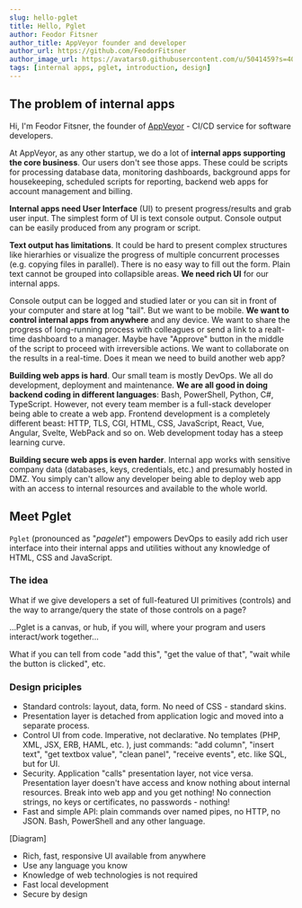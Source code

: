 ```yaml
---
slug: hello-pglet
title: Hello, Pglet
author: Feodor Fitsner
author_title: AppVeyor founder and developer
author_url: https://github.com/FeodorFitsner
author_image_url: https://avatars0.githubusercontent.com/u/5041459?s=400&v=4
tags: [internal apps, pglet, introduction, design]
---
```


## The problem of internal apps

Hi, I'm Feodor Fitsner, the founder of [AppVeyor](https://www.appveyor.com) - CI/CD service for software developers.

At AppVeyor, as any other startup, we do a lot of **internal apps supporting the core business**. Our users don't see those apps. These could be scripts for processing database data, monitoring dashboards, background apps for housekeeping, scheduled scripts for reporting, backend web apps for account management and billing.

**Internal apps need User Interface** (UI) to present progress/results and grab user input. The simplest form of UI is text console output. Console output can be easily produced from any program or script.

**Text output has limitations**. It could be hard to present complex structures like hierarhies or visualize the progress of multiple concurrent processes (e.g. copying files in parallel). There is no easy way to fill out the form. Plain text cannot be grouped into collapsible areas. **We need rich UI** for our internal apps.

Console output can be logged and studied later or you can sit in front of your computer and stare at log "tail". But we want to be mobile. **We want to control internal apps from anywhere** and any device. We want to share the progress of long-running process with colleagues or send a link to a realt-time dashboard to a manager. Maybe have "Approve" button in the middle of the script to proceed with irreversible actions. We want to collaborate on the results in a real-time. Does it mean we need to build another web app?

**Building web apps is hard**. Our small team is mostly DevOps. We all do development, deployment and maintenance. **We are all good in doing backend coding in different languages**: Bash, PowerShell, Python, C#, TypeScript. However, not every team member is a full-stack developer being able to create a web app. Frontend development is a completely different beast: HTTP, TLS, CGI, HTML, CSS, JavaScript, React, Vue, Angular, Svelte, WebPack and so on. Web development today has a steep learning curve.

**Building secure web apps is even harder**. Internal app works with sensitive company data (databases, keys, credentials, etc.) and presumably hosted in DMZ. You simply can't allow any developer being able to deploy web app with an access to internal resources and available to the whole world.


## Meet Pglet

`Pglet` (pronounced as "*pagelet*") empowers DevOps to easily add rich user interface into their internal apps and utilities without any knowledge of HTML, CSS and JavaScript.

### The idea

What if we give developers a set of full-featured UI primitives (controls) and the way to arrange/query the state of those controls on a page?

...Pglet is a canvas, or hub, if you will, where your program and users interact/work together...

What if you can tell from code "add this", "get the value of that", "wait while the button is clicked", etc.

### Design priciples

* Standard controls: layout, data, form. No need of CSS - standard skins.
* Presentation layer is detached from application logic and moved into a separate process.
* Control UI from code. Imperative, not declarative. No templates (PHP, XML, JSX, ERB, HAML, etc. ), just commands: "add column", "insert text", "get textbox value", "clean panel", "receive events", etc. like SQL, but for UI.
* Security. Application "calls" presentation layer, not vice versa. Presentation layer doesn't have access and know nothing about internal resources. Break into web app and you get nothing! No connection strings, no keys or certificates, no passwords - nothing!
* Fast and simple API: plain commands over named pipes, no HTTP, no JSON. Bash, PowerShell and any other language.

[Diagram]



* Rich, fast, responsive UI available from anywhere
* Use any language you know
* Knowledge of web technologies is not required
* Fast local development
* Secure by design


